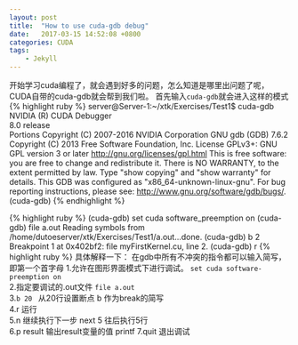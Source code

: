 ```yaml
---
layout: post
title:  "How to use cuda-gdb debug"
date:   2017-03-15 14:52:08 +0800
categories: CUDA
tags:
    - Jekyll
---
```

开始学习cuda编程了，就会遇到好多的问题，怎么知道是哪里出问题了呢，CUDA自带的cuda-gdb就会帮到我们啦。
首先输入`cuda-gdb`就会进入这样的模式
{% highlight ruby %}
server@Server-1:~/xtk/Exercises/Test1$ cuda-gdb  
NVIDIA (R) CUDA Debugger  
8.0 release  
Portions Copyright (C) 2007-2016 NVIDIA Corporation
GNU gdb (GDB) 7.6.2
Copyright (C) 2013 Free Software Foundation, Inc.
License GPLv3+: GNU GPL version 3 or later <http://gnu.org/licenses/gpl.html>
This is free software: you are free to change and redistribute it.
There is NO WARRANTY, to the extent permitted by law.  Type "show copying"
and "show warranty" for details.
This GDB was configured as "x86_64-unknown-linux-gnu".
For bug reporting instructions, please see:
<http://www.gnu.org/software/gdb/bugs/>.
(cuda-gdb)
{% endhighlight %}

{% highlight ruby %}
(cuda-gdb) set cuda software_preemption on
(cuda-gdb) file a.out 
Reading symbols from /home/dutoeserver/xtk/Exercises/Test1/a.out...done.
(cuda-gdb) b 2
Breakpoint 1 at 0x402bf2: file myFirstKernel.cu, line 2.
(cuda-gdb) r
{% highlight ruby %}
具体解释一下：
在gdb中所有不冲突的指令都可以输入简写，即第一个首字母
1.允许在图形界面模式下进行调试。
`set cuda software-preemption on`  
2.指定要调试的.out文件   `file a.out`  
3.`b 20 ` 从20行设置断点 b 作为break的简写  
4.r 运行  
5.n 继续执行下一步 next 5 往后执行5行  
6.p result 输出result变量的值 printf
7.quit 退出调试


